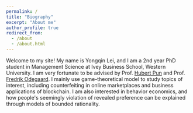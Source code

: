 ```yaml
---
permalink: /
title: "Biography"
excerpt: "About me"
author_profile: true
redirect_from: 
  - /about
  - /about.html
---
```


Welcome to my site! My name is Yongqin Lei, and I am a 2nd year PhD student in Management Science at Ivey Business School, Western University. I am very fortunate to be advised by Prof. [Hubert Pun](https://www.ivey.uwo.ca/faculty/directory/hubert-pun/) and Prof. [Fredrik Odegaard](https://www.ivey.uwo.ca/faculty/directory/fredrik-odegaard/). 
I mainly use game-theoretical model to study topics of interest, including counterfeiting in online marketplaces and business applications of blockchain. I am also interested in behavior economics, and how people's seemingly violation of revealed preference can be explained through models of bounded rationality. 

